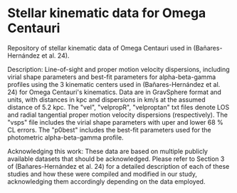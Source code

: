 # Stellar kinematic data for Omega Centauri

Repository of stellar kinematic data of Omega Centauri used in (Bañares-Hernández et al. 24).

Description: Line-of-sight and proper motion velocity dispersions, including virial shape parameters and best-fit parameters for alpha-beta-gamma profiles using the 3 kinematic centers used in (Bañares-Hernández et al. 24) for Omega Centauri's kinematics. Data are in GravSphere format and units, with distances in kpc and dispersions in km/s at the assumed distance of 5.2 kpc. The "vel", "velpropR", "velproptan" txt files denote LOS and radial tangential proper motion velocity dispersions (respectively). The "vsps" file includes the virial shape parameters with uper and lower 68 % CL errors. The "p0best" includes the best-fit parameters used for the photometric alpha-beta-gamma profile.

Acknowledging this work: These data are based on multiple publicly available datasets that should be acknowledged. Please refer to Section 3 of (Bañares-Hernández et al. 24) for a detailed description of each of these studies and how these were compiled and modified in our study, acknowledging them accordingly depending on the data employed.
